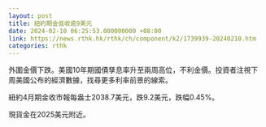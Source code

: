 ```yaml
---
layout: post
title: 紐約期金低收逾9美元
date: 2024-02-10 06:25:53.000000000 +08:00
link: https://news.rthk.hk/rthk/ch/component/k2/1739939-20240210.htm
categories: rthk
---
```


外圍金價下跌。美國10年期國債孳息率升至兩周高位，不利金價。投資者注視下周美國公布的經濟數據，找尋更多利率前景的線索。

紐約4月期金收市報每盎士2038.7美元，跌9.2美元，跌幅0.45%。

現貨金在2025美元附近。
